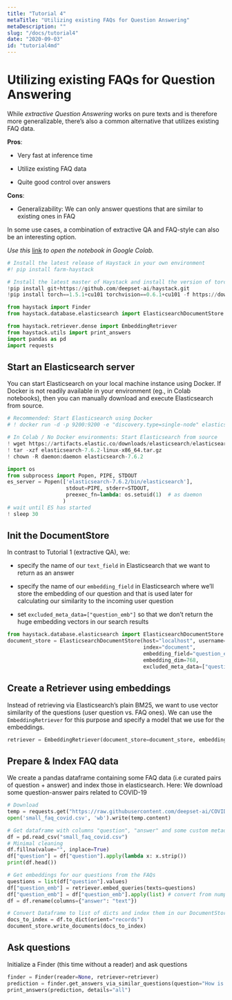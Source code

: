 ```yaml
---
title: "Tutorial 4"
metaTitle: "Utilizing existing FAQs for Question Answering"
metaDescription: ""
slug: "/docs/tutorial4"
date: "2020-09-03"
id: "tutorial4md"
---
```


# Utilizing existing FAQs for Question Answering

While *extractive Question Answering* works on pure texts and is
therefore more generalizable, there’s also a common alternative that
utilizes existing FAQ data.

**Pros**:


* Very fast at inference time


* Utilize existing FAQ data


* Quite good control over answers

**Cons**:


* Generalizability: We can only answer questions that are similar to
existing ones in FAQ

In some use cases, a combination of extractive QA and FAQ-style can also
be an interesting option.

*Use this*
[link](https://colab.research.google.com/github/deepset-ai/haystack/blob/master/tutorials/Tutorial4_Tutorial4_FAQ_style_QA.ipynb)
*to open the notebook in Google Colab.*

```python
# Install the latest release of Haystack in your own environment
#! pip install farm-haystack

# Install the latest master of Haystack and install the version of torch that works with the colab GPUs
!pip install git+https://github.com/deepset-ai/haystack.git
!pip install torch==1.5.1+cu101 torchvision==0.6.1+cu101 -f https://download.pytorch.org/whl/torch_stable.html
```

```python
from haystack import Finder
from haystack.database.elasticsearch import ElasticsearchDocumentStore

from haystack.retriever.dense import EmbeddingRetriever
from haystack.utils import print_answers
import pandas as pd
import requests
```

## Start an Elasticsearch server

You can start Elasticsearch on your local machine instance using Docker.
If Docker is not readily available in your environment (eg., in Colab
notebooks), then you can manually download and execute Elasticsearch
from source.

```python
# Recommended: Start Elasticsearch using Docker
# ! docker run -d -p 9200:9200 -e "discovery.type=single-node" elasticsearch:7.6.2
```

```python
# In Colab / No Docker environments: Start Elasticsearch from source
! wget https://artifacts.elastic.co/downloads/elasticsearch/elasticsearch-7.6.2-linux-x86_64.tar.gz -q
! tar -xzf elasticsearch-7.6.2-linux-x86_64.tar.gz
! chown -R daemon:daemon elasticsearch-7.6.2

import os
from subprocess import Popen, PIPE, STDOUT
es_server = Popen(['elasticsearch-7.6.2/bin/elasticsearch'],
                   stdout=PIPE, stderr=STDOUT,
                   preexec_fn=lambda: os.setuid(1)  # as daemon
                  )
# wait until ES has started
! sleep 30
```

## Init the DocumentStore

In contrast to Tutorial 1 (extractive QA), we:


* specify the name of our `text_field` in Elasticsearch that we want
to return as an answer


* specify the name of our `embedding_field` in Elasticsearch where
we’ll store the embedding of our question and that is used later for
calculating our similarity to the incoming user question


* set `excluded_meta_data=["question_emb"]` so that we don’t return
the huge embedding vectors in our search results

```python
from haystack.database.elasticsearch import ElasticsearchDocumentStore
document_store = ElasticsearchDocumentStore(host="localhost", username="", password="",
                                            index="document",
                                            embedding_field="question_emb",
                                            embedding_dim=768,
                                            excluded_meta_data=["question_emb"])
```

## Create a Retriever using embeddings

Instead of retrieving via Elasticsearch’s plain BM25, we want to use
vector similarity of the questions (user question vs. FAQ ones). We can
use the `EmbeddingRetriever` for this purpose and specify a model that
we use for the embeddings.

```python
retriever = EmbeddingRetriever(document_store=document_store, embedding_model="deepset/sentence_bert", use_gpu=False)
```

## Prepare & Index FAQ data

We create a pandas dataframe containing some FAQ data (i.e curated pairs
of question + answer) and index those in elasticsearch. Here: We
download some question-answer pairs related to COVID-19

```python
# Download
temp = requests.get("https://raw.githubusercontent.com/deepset-ai/COVID-QA/master/data/faqs/faq_covidbert.csv")
open('small_faq_covid.csv', 'wb').write(temp.content)

# Get dataframe with columns "question", "answer" and some custom metadata
df = pd.read_csv("small_faq_covid.csv")
# Minimal cleaning
df.fillna(value="", inplace=True)
df["question"] = df["question"].apply(lambda x: x.strip())
print(df.head())

# Get embeddings for our questions from the FAQs
questions = list(df["question"].values)
df["question_emb"] = retriever.embed_queries(texts=questions)
df["question_emb"] = df["question_emb"].apply(list) # convert from numpy to list for ES indexing
df = df.rename(columns={"answer": "text"})

# Convert Dataframe to list of dicts and index them in our DocumentStore
docs_to_index = df.to_dict(orient="records")
document_store.write_documents(docs_to_index)
```

## Ask questions

Initialize a Finder (this time without a reader) and ask questions

```python
finder = Finder(reader=None, retriever=retriever)
prediction = finder.get_answers_via_similar_questions(question="How is the virus spreading?", top_k_retriever=10)
print_answers(prediction, details="all")
```
